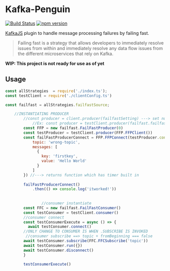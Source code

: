 # Kafka-Penguin

[![Build Status](https://travis-ci.com/Nevon/kafkajs-dlq.svg?branch=master)](https://travis-ci.com/Nevon/kafkajs-dlq)
[![npm version](https://badge.fury.io/js/kafkajs-dlq.svg)](https://badge.fury.io/js/kafkajs-dlq)

[KafkaJS](https://github.com/tulios/kafkajs) plugin to handle message
processing failures by failing fast. 

> Failing fast is a strategy that allows developers to immediately resolve issues
> from within and immediately resolve any data flow issues from the different 
> microservices that rely on Kafka. 

**WIP: This project is not ready for use as of yet**

## Usage

```javascript
const allStrategies  = require('./index.ts');
const testClient = require('./clientConfig.ts')

const failfast = allStrategies.failfastSource;

    //INSTANTIATING PRODUCER
        //const producer = client.producer(failfastSetting) ---> set num of retries
            //Ex: const producer = testClient.producer(failfast.failfastProducerClient)
        const FFP = new failfast.FailFastProducer(0)
        const testProducer = testClient.producer(FFP.FFPClient())
        const failFastProducerConnect = FFP.FFPConnect(testProducer.connect, testProducer.disconnect, testProducer.send, {
            topic: 'wrong-topic',
            messages: [
              {
                key: 'firstkey',
                value: 'Hello World'
              }
            ]
        }) //---> returns function which has timer built in
        
        failFastProducerConnect()
            .then(() => console.log('itworked!'))
            
            
                //consumer instantiate
        const FFC = new failfast.FailFastConsumer()
        const testConsumer = testClient.consumer()
        //consumer connect
        const testConsumerExecute = async () => { 
          await testConsumer.connect()
        //ONLY CHANGE TO CONSUMER IS WHEN .SUBSCRIBE IS INVOKED
         //consumer subscribe ==> topic + fromBeginning === false
        await testConsumer.subscribe(FFC.FFCSubscribe('topic'))
        await testConsumer.run({})
        await testConsumer.disconnect()
        }
       
        testConsumerExecute()
        


